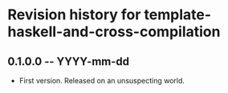 # Revision history for template-haskell-and-cross-compilation

## 0.1.0.0  -- YYYY-mm-dd

* First version. Released on an unsuspecting world.

